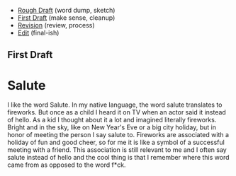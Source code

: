 - [Rough Draft](rough-draft.md) (word dump, sketch)
- [First Draft](first-draft.md) (make sense, cleanup)
- [Revision](revision.md) (review, process)
- [Edit](index.md) (final-ish)

## First Draft

# Salute

I like the word Salute. 
In my native language, the word salute translates to fireworks. 
But once as a child I heard it on TV when an actor said it instead of hello. 
As a kid I thought about it a lot and imagined literally fireworks. 
Bright and in the sky, like on New Year's Eve or a big city holiday, but in honor of meeting the person I say salute to.
Fireworks are associated with a holiday of fun and good cheer, so for me it is like a symbol of a successful meeting with a friend.
This association is still relevant to me and I often say salute instead of hello and the cool thing is that I remember where this word came from as opposed to the word f*ck.
